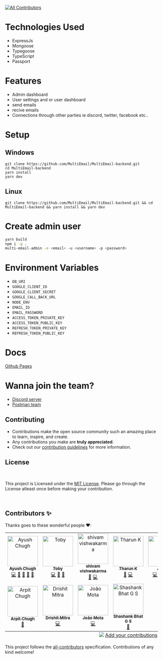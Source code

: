<!-- ALL-CONTRIBUTORS-BADGE:START - Do not remove or modify this section -->
[![All Contributors](https://img.shields.io/badge/all_contributors-11-orange.svg?style=flat-square)](#contributors-)
<!-- ALL-CONTRIBUTORS-BADGE:END -->

# Technologies Used

-   ExpressJs
-   Mongoose
-   Typegoose
-   TypeScript
-   Passport

# Features

-   Admin dashboard
-   User settings and or user dashboard
-   send emails
-   recive emails
-   Connections through other parties ie discord, twitter, facebook etc..

# Setup

## Windows

```
git clone https://github.com/MultiEmail/MultiEmail-backend.git
cd MultiEmail-backend
yarn install
yarn dev
```

## Linux

```
git clone https://github.com/MultiEmail/MultiEmail-backend.git && cd MultiEmail-backend && yarn install && yarn dev
```

# Create admin user

```bash
yarn build
npm i -g .
multi-email-admin -e <email> -u <username> -p <password>
```

# Environment Variables

-   `DB_URI`
-   `GOOGLE_CLIENT_ID`
-   `GOOGLE_CLIENT_SECRET`
-   `GOOGLE_CALL_BACK_URL`
-   `NODE_ENV`
-   `EMAIL_ID`
-   `EMAIL_PASSWORD`
-   `ACCESS_TOKEN_PRIVATE_KEY`
-   `ACCESS_TOKEN_PUBLIC_KEY`
-   `REFRESH_TOKEN_PRIVATE_KEY`
-   `REFRESH_TOKEN_PUBLIC_KEY`

# Docs

[Github Pages](https://multiemail.github.io/MultiEmail-backend/)

# Wanna join the team?

-   [Discord server](https://discord.gg/gkvCYzRKEB)
-   [Postman team](https://www.postman.com/multiemail/workspace/muti-email-rest-api/overview)

##  Contributing

- Contributions make the open source community such an amazing place to learn, inspire, and create.
- Any contributions you make are **truly appreciated**.
- Check out our [contribution guidelines](/CONTRIBUTING.md) for more information.

<h2>
License
</h2>

<br>
<p>
This project is Licensed under the <a href="./LICENSE">MIT License</a>. Please go through the License atleast once before making your contribution. </p>
<br>


## Contributors ✨

Thanks goes to these wonderful people ❤:

<!-- ALL-CONTRIBUTORS-LIST:START - Do not remove or modify this section -->
<!-- prettier-ignore-start -->
<!-- markdownlint-disable -->
<table>
  <tbody>
    <tr>
      <td align="center"><a href="https://shriproperty.com"><img src="https://avatars.githubusercontent.com/u/69336518?v=4?s=100" width="100px;" alt="Ayush Chugh"/><br /><sub><b>Ayush Chugh</b></sub></a><br /><a href="https://github.com/MultiEmail/MultiEmail-backend/commits?author=aayushchugh" title="Code">💻</a> <a href="https://github.com/MultiEmail/MultiEmail-backend/pulls?q=is%3Apr+reviewed-by%3Aaayushchugh" title="Reviewed Pull Requests">👀</a> <a href="https://github.com/MultiEmail/MultiEmail-backend/commits?author=aayushchugh" title="Documentation">📖</a> <a href="#maintenance-aayushchugh" title="Maintenance">🚧</a> <a href="#projectManagement-aayushchugh" title="Project Management">📆</a></td>
      <td align="center"><a href="https://github.com/DaatUserName"><img src="https://avatars.githubusercontent.com/u/40370496?v=4?s=100" width="100px;" alt="Toby"/><br /><sub><b>Toby</b></sub></a><br /><a href="https://github.com/MultiEmail/MultiEmail-backend/commits?author=DaatUserName" title="Code">💻</a> <a href="https://github.com/MultiEmail/MultiEmail-backend/pulls?q=is%3Apr+reviewed-by%3ADaatUserName" title="Reviewed Pull Requests">👀</a> <a href="#maintenance-DaatUserName" title="Maintenance">🚧</a></td>
      <td align="center"><a href="https://github.com/shivamvishwakarm"><img src="https://avatars.githubusercontent.com/u/80755217?v=4?s=100" width="100px;" alt="shivam vishwakarma"/><br /><sub><b>shivam vishwakarma</b></sub></a><br /><a href="https://github.com/MultiEmail/MultiEmail-backend/commits?author=shivamvishwakarm" title="Documentation">📖</a> <a href="https://github.com/MultiEmail/MultiEmail-backend/commits?author=shivamvishwakarm" title="Code">💻</a></td>
      <td align="center"><a href="https://github.com/tharun634"><img src="https://avatars.githubusercontent.com/u/53267275?v=4?s=100" width="100px;" alt="Tharun K"/><br /><sub><b>Tharun K</b></sub></a><br /><a href="https://github.com/MultiEmail/MultiEmail-backend/commits?author=tharun634" title="Documentation">📖</a> <a href="https://github.com/MultiEmail/MultiEmail-backend/commits?author=tharun634" title="Code">💻</a></td>
      <td align="center"><a href="https://github.com/is-it-ayush"><img src="https://avatars.githubusercontent.com/u/36449128?v=4?s=100" width="100px;" alt="Ayush"/><br /><sub><b>Ayush</b></sub></a><br /><a href="https://github.com/MultiEmail/MultiEmail-backend/commits?author=is-it-ayush" title="Code">💻</a> <a href="#mentoring-is-it-ayush" title="Mentoring">🧑‍🏫</a> <a href="https://github.com/MultiEmail/MultiEmail-backend/pulls?q=is%3Apr+reviewed-by%3Ais-it-ayush" title="Reviewed Pull Requests">👀</a> <a href="#maintenance-is-it-ayush" title="Maintenance">🚧</a></td>
      <td align="center"><a href="https://www.jamesmesser.xyz"><img src="https://avatars.githubusercontent.com/u/71551059?v=4?s=100" width="100px;" alt="James"/><br /><sub><b>James</b></sub></a><br /><a href="#financial-CodesWithJames" title="Financial">💵</a></td>
      <td align="center"><a href="https://github.com/AndrewFirePvP7"><img src="https://avatars.githubusercontent.com/u/29314485?v=4?s=100" width="100px;" alt="AndrewDev"/><br /><sub><b>AndrewDev</b></sub></a><br /><a href="#ideas-AndrewFirePvP7" title="Ideas, Planning, & Feedback">🤔</a></td>
    </tr>
    <tr>
      <td align="center"><a href="https://arpitchugh.live/"><img src="https://avatars.githubusercontent.com/u/63435960?v=4?s=100" width="100px;" alt="Arpit Chugh"/><br /><sub><b>Arpit Chugh</b></sub></a><br /><a href="https://github.com/MultiEmail/MultiEmail-backend/commits?author=Arpitchugh" title="Documentation">📖</a></td>
      <td align="center"><a href="https://github.com/drishit96"><img src="https://avatars.githubusercontent.com/u/13049630?v=4?s=100" width="100px;" alt="Drishit Mitra"/><br /><sub><b>Drishit Mitra</b></sub></a><br /><a href="https://github.com/MultiEmail/MultiEmail-backend/commits?author=drishit96" title="Code">💻</a></td>
      <td align="center"><a href="https://github.com/Areadrill"><img src="https://avatars.githubusercontent.com/u/9729792?v=4?s=100" width="100px;" alt="João Mota"/><br /><sub><b>João Mota</b></sub></a><br /><a href="https://github.com/MultiEmail/MultiEmail-backend/commits?author=Areadrill" title="Code">💻</a></td>
      <td align="center"><a href="https://github.com/shashankbhatgs"><img src="https://avatars.githubusercontent.com/u/76593166?v=4?s=100" width="100px;" alt="Shashank Bhat G S"/><br /><sub><b>Shashank Bhat G S</b></sub></a><br /><a href="https://github.com/MultiEmail/MultiEmail-backend/commits?author=shashankbhatgs" title="Documentation">📖</a></td>
    </tr>
  </tbody>
  <tfoot>
    <tr>
      <td align="center" size="13px" colspan="7">
        <img src="https://raw.githubusercontent.com/all-contributors/all-contributors-cli/1b8533af435da9854653492b1327a23a4dbd0a10/assets/logo-small.svg">
          <a href="https://all-contributors.js.org/docs/en/bot/usage">Add your contributions</a>
        </img>
      </td>
    </tr>
  </tfoot>
</table>

<!-- markdownlint-restore -->
<!-- prettier-ignore-end -->

<!-- ALL-CONTRIBUTORS-LIST:END -->

This project follows the [all-contributors](https://github.com/all-contributors/all-contributors) specification. Contributions of any kind welcome!
